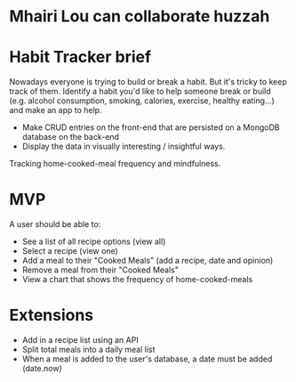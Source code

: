 # Mhairi Lou can collaborate huzzah


# Habit Tracker brief
Nowadays everyone is trying to build or break a habit. But it's tricky to keep track of them. Identify a habit you'd like to help someone break or build (e.g. alcohol consumption, smoking, calories, exercise, healthy eating...) and make an app to help.
* Make CRUD entries on the front-end that are persisted on a MongoDB database on the back-end
* Display the data in visually interesting / insightful ways.


Tracking home-cooked-meal frequency and mindfulness.

# MVP
A user should be able to:

* See a list of all recipe options (view all)
* Select a recipe (view one)
* Add a meal to their "Cooked Meals" (add a recipe, date and opinion)
* Remove a meal from their "Cooked Meals"
* View a chart that shows the frequency of home-cooked-meals


# Extensions
* Add in a recipe list using an API
* Split total meals into a daily meal list
* When a meal is added to the user's database, a date must be added (date.now)